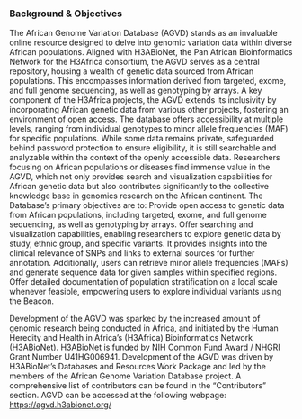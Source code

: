 ### Background & Objectives

The African Genome Variation Database (AGVD) stands as an invaluable online resource designed to delve into genomic variation data within diverse African populations. Aligned with H3ABioNet, the Pan African Bioinformatics Network for the H3Africa consortium, the AGVD serves as a central repository, housing a wealth of genetic data sourced from African populations. This encompasses information derived from targeted, exome, and full genome sequencing, as well as genotyping by arrays.
A key component of the H3Africa projects, the AGVD extends its inclusivity by incorporating African genetic data from various other projects, fostering an environment of open access. The database offers accessibility at multiple levels, ranging from individual genotypes to minor allele frequencies (MAF) for specific populations. While some data remains private, safeguarded behind password protection to ensure eligibility, it is still searchable and analyzable within the context of the openly accessible data.
Researchers focusing on African populations or diseases find immense value in the AGVD, which not only provides search and visualization capabilities for African genetic data but also contributes significantly to the collective knowledge base in genomics research on the African continent. The Database’s primary objectives are to:
Provide open access to genetic data from African populations, including targeted, exome, and full genome sequencing, as well as genotyping by arrays.
Offer searching and visualization capabilities, enabling researchers to explore genetic data by study, ethnic group, and specific variants. It provides insights into the clinical relevance of SNPs and links to external sources for further annotation. Additionally, users can retrieve minor allele frequencies (MAFs) and generate sequence data for given samples within specified regions.
Offer detailed documentation of population stratification on a local scale whenever feasible, empowering users to explore individual variants using the Beacon. 

Development of the AGVD was sparked by the increased amount of genomic research being conducted in Africa, and initiated by the Human Heredity and Health in Africa’s (H3Africa) Bioinformatics Network (H3ABioNet). H3ABioNet is funded by NIH Common Fund Award / NHGRI Grant Number U41HG006941.
Development of the AGVD was driven by H3ABioNet’s Databases and Resources Work Package and led by the members of the African Genome Variation Database project. A comprehensive list of contributors can be found in the “Contributors” section. AGVD can be accessed at the following webpage: https://agvd.h3abionet.org/
